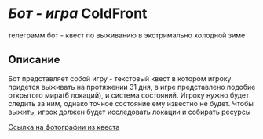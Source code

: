 # *Бот - игра* **ColdFront**
телеграмм бот - квест по выживанию в экстримально холодной зиме 


## Описание
Бот представляет собой игру - текстовый квест в котором игроку придется выживать на протяжении 31 дня,
в игре представлено подобие открытого мира(6 локаций), и система состояний. 
Игроку нужно будет следить за ним, однако точное состояние ему известно не будет.
Чтобы выжить, игрок должен будет исследовать локации и собирать ресурсы


[Cсылка на фотографии из квеста](https://drive.google.com/drive/folders/1rzGvzwXGA5bgKmOTcqOTpto0t_RRz1Ht) 
